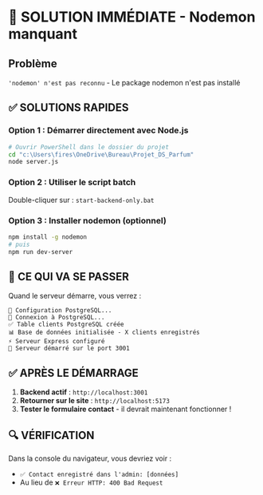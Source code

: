 # 🚨 SOLUTION IMMÉDIATE - Nodemon manquant

## Problème
`'nodemon' n'est pas reconnu` - Le package nodemon n'est pas installé

## ✅ SOLUTIONS RAPIDES

### Option 1 : Démarrer directement avec Node.js
```bash
# Ouvrir PowerShell dans le dossier du projet
cd "c:\Users\fires\OneDrive\Bureau\Projet_DS_Parfum"
node server.js
```

### Option 2 : Utiliser le script batch
Double-cliquer sur : `start-backend-only.bat`

### Option 3 : Installer nodemon (optionnel)
```bash
npm install -g nodemon
# puis
npm run dev-server
```

## 🎯 CE QUI VA SE PASSER

Quand le serveur démarre, vous verrez :
```
🐘 Configuration PostgreSQL...
🔗 Connexion à PostgreSQL...
✅ Table clients PostgreSQL créée
📊 Base de données initialisée - X clients enregistrés
⚡ Serveur Express configuré
🚀 Serveur démarré sur le port 3001
```

## ✅ APRÈS LE DÉMARRAGE

1. **Backend actif** : `http://localhost:3001`
2. **Retourner sur le site** : `http://localhost:5173`  
3. **Tester le formulaire contact** - il devrait maintenant fonctionner !

## 🔍 VÉRIFICATION

Dans la console du navigateur, vous devriez voir :
- `✅ Contact enregistré dans l'admin: [données]` 
- Au lieu de `❌ Erreur HTTP: 400 Bad Request`
